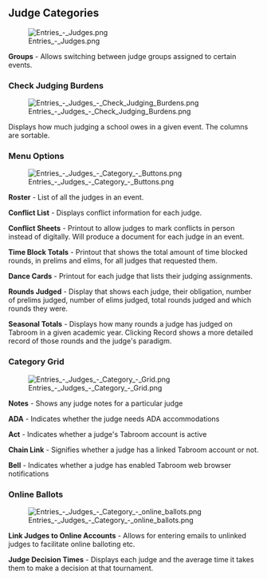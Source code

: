 ## Judge Categories

<figure>
<img src="Entries_-_Judges.png" title="Entries_-_Judges.png" />
<figcaption>Entries_-_Judges.png</figcaption>
</figure>

**Groups** - Allows switching between judge groups assigned to certain
events.

### Check Judging Burdens

<figure>
<img src="Entries_-_Judges_-_Check_Judging_Burdens.png"
title="Entries_-_Judges_-_Check_Judging_Burdens.png" />
<figcaption>Entries_-_Judges_-_Check_Judging_Burdens.png</figcaption>
</figure>

Displays how much judging a school owes in a given event. The columns
are sortable.

### Menu Options

<figure>
<img src="Entries_-_Judges_-_Category_-_Buttons.png"
title="Entries_-_Judges_-_Category_-_Buttons.png" />
<figcaption>Entries_-_Judges_-_Category_-_Buttons.png</figcaption>
</figure>

**Roster** - List of all the judges in an event.

**Conflict List** - Displays conflict information for each judge.

**Conflict Sheets** - Printout to allow judges to mark conflicts in
person instead of digitally. Will produce a document for each judge in
an event.

**Time Block Totals** - Printout that shows the total amount of time
blocked rounds, in prelims and elims, for all judges that requested
them.

**Dance Cards** - Printout for each judge that lists their judging
assignments.

**Rounds Judged** - Display that shows each judge, their obligation,
number of prelims judged, number of elims judged, total rounds judged
and which rounds they were.

**Seasonal Totals** - Displays how many rounds a judge has judged on
Tabroom in a given academic year. Clicking Record shows a more detailed
record of those rounds and the judge's paradigm.

### Category Grid

<figure>
<img src="Entries_-_Judges_-_Category_-_Grid.png"
title="Entries_-_Judges_-_Category_-_Grid.png" />
<figcaption>Entries_-_Judges_-_Category_-_Grid.png</figcaption>
</figure>

**Notes** - Shows any judge notes for a particular judge

**ADA** - Indicates whether the judge needs ADA accommodations

**Act** - Indicates whether a judge's Tabroom account is active

**Chain Link** - Signifies whether a judge has a linked Tabroom account
or not.

**Bell** - Indicates whether a judge has enabled Tabroom web browser
notifications

### Online Ballots

<figure>
<img src="Entries_-_Judges_-_Category_-_online_ballots.png"
title="Entries_-_Judges_-_Category_-_online_ballots.png" />
<figcaption>Entries_-_Judges_-_Category_-_online_ballots.png</figcaption>
</figure>

**Link Judges to Online Accounts** - Allows for entering emails to
unlinked judges to facilitate online balloting etc.

**Judge Decision Times** - Displays each judge and the average time it
takes them to make a decision at that tournament.